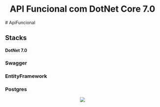 <h1 align="center"> API Funcional com DotNet Core 7.0 </h1>
# ApiFuncional

## Stacks
#### DotNet 7.0
### Swagger
### EntityFramework
### Postgres
<p align="center">
<img loading="lazy" src="http://img.shields.io/static/v1?label=STATUS&message=EM%20DESENVOLVIMENTO&color=GREEN&style=for-the-badge"/>
</p>

